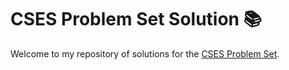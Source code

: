 # CSES Problem Set Solution 📚

Welcome to my repository of solutions for the [CSES Problem Set](https://cses.fi/problemset/).
